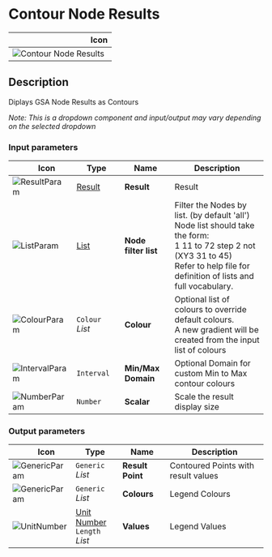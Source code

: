 # Contour Node Results
<!--- This file has been auto-generated, do not change it manually! Edit the generator here: https://github.com/arup-group/GSA-Grasshopper/tree/main/DocsGeneration --->

|<img width="150"/> Icon |
| ----------- |
|![Contour Node Results](./images/ContourNodeResults.png) |

## Description

Diplays GSA Node Results as Contours

_Note: This is a dropdown component and input/output may vary depending on the selected dropdown_

### Input parameters

|<img width="20"/> Icon |<img width="200"/> Type |<img width="200"/> Name |<img width="1000"/> Description |
| ----------- | ----------- | ----------- | ----------- |
|![ResultParam](./images/ResultParam.png) |[Result](gsagh-result-parameter.md) |**Result** |Result |
|![ListParam](./images/ListParam.png) |[List](gsagh-list-parameter.md) |**Node filter list** |Filter the Nodes by list. (by default 'all')<br />Node list should take the form:<br /> 1 11 to 72 step 2 not (XY3 31 to 45)<br />Refer to help file for definition of lists and full vocabulary. |
|![ColourParam](./images/ColourParam.png) |`Colour` _List_ |**Colour** |Optional list of colours to override default colours.<br />A new gradient will be created from the input list of colours |
|![IntervalParam](./images/IntervalParam.png) |`Interval` |**Min/Max Domain** |Optional Domain for custom Min to Max contour colours |
|![NumberParam](./images/NumberParam.png) |`Number` |**Scalar** |Scale the result display size |

### Output parameters

|<img width="20"/> Icon |<img width="200"/> Type |<img width="200"/> Name |<img width="1000"/> Description |
| ----------- | ----------- | ----------- | ----------- |
|![GenericParam](./images/GenericParam.png) |`Generic` _List_ |**Result Point** |Contoured Points with result values |
|![GenericParam](./images/GenericParam.png) |`Generic` _List_ |**Colours** |Legend Colours |
|![UnitNumber](./images/UnitParam.png) |[Unit Number](gsagh-unitnumber-parameter.md)  ` Length ` _List_ |**Values** |Legend Values |


